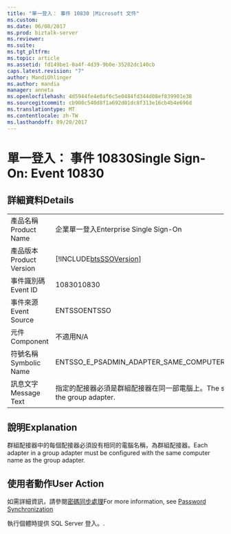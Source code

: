 ```yaml
---
title: "單一登入： 事件 10830 |Microsoft 文件"
ms.custom: 
ms.date: 06/08/2017
ms.prod: biztalk-server
ms.reviewer: 
ms.suite: 
ms.tgt_pltfrm: 
ms.topic: article
ms.assetid: fd149be1-0a4f-4d39-9b0e-35202dc140cb
caps.latest.revision: "7"
author: MandiOhlinger
ms.author: mandia
manager: anneta
ms.openlocfilehash: 4d5944fe4e0af6c5e0484fd344d08ef839901e38
ms.sourcegitcommit: cb908c540d8f1a692d01dc8f313e16cb4b4e696d
ms.translationtype: MT
ms.contentlocale: zh-TW
ms.lasthandoff: 09/20/2017
---
```

# <a name="single-sign-on-event-10830"></a><span data-ttu-id="2dcb5-102">單一登入： 事件 10830</span><span class="sxs-lookup"><span data-stu-id="2dcb5-102">Single Sign-On: Event 10830</span></span>
## <a name="details"></a><span data-ttu-id="2dcb5-103">詳細資料</span><span class="sxs-lookup"><span data-stu-id="2dcb5-103">Details</span></span>  
  
|||  
|-|-|  
|<span data-ttu-id="2dcb5-104">產品名稱</span><span class="sxs-lookup"><span data-stu-id="2dcb5-104">Product Name</span></span>|<span data-ttu-id="2dcb5-105">企業單一登入</span><span class="sxs-lookup"><span data-stu-id="2dcb5-105">Enterprise Single Sign-On</span></span>|  
|<span data-ttu-id="2dcb5-106">產品版本</span><span class="sxs-lookup"><span data-stu-id="2dcb5-106">Product Version</span></span>|[!INCLUDE[btsSSOVersion](../includes/btsssoversion-md.md)]|  
|<span data-ttu-id="2dcb5-107">事件識別碼</span><span class="sxs-lookup"><span data-stu-id="2dcb5-107">Event ID</span></span>|<span data-ttu-id="2dcb5-108">10830</span><span class="sxs-lookup"><span data-stu-id="2dcb5-108">10830</span></span>|  
|<span data-ttu-id="2dcb5-109">事件來源</span><span class="sxs-lookup"><span data-stu-id="2dcb5-109">Event Source</span></span>|<span data-ttu-id="2dcb5-110">ENTSSO</span><span class="sxs-lookup"><span data-stu-id="2dcb5-110">ENTSSO</span></span>|  
|<span data-ttu-id="2dcb5-111">元件</span><span class="sxs-lookup"><span data-stu-id="2dcb5-111">Component</span></span>|<span data-ttu-id="2dcb5-112">不適用</span><span class="sxs-lookup"><span data-stu-id="2dcb5-112">N/A</span></span>|  
|<span data-ttu-id="2dcb5-113">符號名稱</span><span class="sxs-lookup"><span data-stu-id="2dcb5-113">Symbolic Name</span></span>|<span data-ttu-id="2dcb5-114">ENTSSO_E_PSADMIN_ADAPTER_SAME_COMPUTER</span><span class="sxs-lookup"><span data-stu-id="2dcb5-114">ENTSSO_E_PSADMIN_ADAPTER_SAME_COMPUTER</span></span>|  
|<span data-ttu-id="2dcb5-115">訊息文字</span><span class="sxs-lookup"><span data-stu-id="2dcb5-115">Message Text</span></span>|<span data-ttu-id="2dcb5-116">指定的配接器必須是群組配接器在同一部電腦上。</span><span class="sxs-lookup"><span data-stu-id="2dcb5-116">The specified adapter must be on the same computer as the group adapter.</span></span>|  
  
## <a name="explanation"></a><span data-ttu-id="2dcb5-117">說明</span><span class="sxs-lookup"><span data-stu-id="2dcb5-117">Explanation</span></span>  
 <span data-ttu-id="2dcb5-118">群組配接器中的每個配接器必須設有相同的電腦名稱，為群組配接器。</span><span class="sxs-lookup"><span data-stu-id="2dcb5-118">Each adapter in a group adapter must be configured with the same computer name as the group adapter.</span></span>  
  
## <a name="user-action"></a><span data-ttu-id="2dcb5-119">使用者動作</span><span class="sxs-lookup"><span data-stu-id="2dcb5-119">User Action</span></span>  
 <span data-ttu-id="2dcb5-120">如需詳細資訊，請參閱[密碼同步處理](../core/password-synchronization2.md)</span><span class="sxs-lookup"><span data-stu-id="2dcb5-120">For more information, see [Password Synchronization](../core/password-synchronization2.md)</span></span>  
  
 <span data-ttu-id="2dcb5-121">執行個體時提供 SQL Server 登入。</span><span class="sxs-lookup"><span data-stu-id="2dcb5-121">.</span></span>